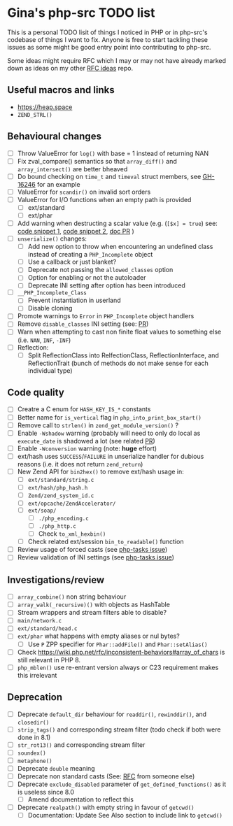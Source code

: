 # Gina's php-src TODO list

This is a personal TODO lisit of things I noticed in PHP or in php-src's codebase of things I want to fix.
Anyone is free to start tackling these issues as some might be good entry point into contributing to php-src.

Some ideas might require RFC which I may or may not have already marked down as ideas on my other
[RFC ideas](https://github.com/Girgias/php-rfcs) repo.

## Useful macros and links

- <https://heap.space>
- `ZEND_STRL()`

## Behavioural changes

- [ ] Throw ValueError for `log()` with base = 1 instead of returning NAN
- [ ] Fix zval_compare() semantics so that `array_diff()` and `array_intersect()` are better bheaved
- [ ] Do bound checking on `time_t` and `timeval` struct members, see [GH-16246](https://github.com/php/php-src/pull/16246) for an example
- [ ] ValueError for `scandir()` on invalid sort orders
- [ ] ValueError for I/O functions when an empty path is provided
  - [ ] ext/standard
  - [ ] ext/phar
- [ ] Add warning when destructing a scalar value (e.g. (`[$x] = true`) see: [code snippet 1](https://3v4l.org/7lNhK), [code snippet 2](https://3v4l.org/p5LDd), [doc PR](https://github.com/php/doc-en/pull/3680) )
- [ ] `unserialize()` changes:
  - [ ] Add new option to throw when encountering an undefined class instead of creating a `PHP_Incomplete` object
   - [ ] Use a callback or just blanket?
  - [ ] Deprecate not passing the `allowed_classes` option
  - [ ] Option for enabling or not the autoloader
  - [ ] Deprecate INI setting after option has been introduced
- [ ] `__PHP_Incomplete_Class`
  - [ ] Prevent instantiation in userland
  - [ ] Disable cloning
- [ ] Promote warnings to `Error` in `PHP_Incomplete` object handlers
- [ ] Remove `disable_classes` INI setting (see: [PR](https://github.com/php/php-src/pull/12043))
- [ ] Warn when attempting to cast non finite float values to something else (i.e. `NAN`, `INF`, `-INF`)
- [ ] Reflection:
  - [ ] Split ReflectionClass into RelfectionClass, ReflectionInterface, and ReflectionTrait (bunch of methods do not make sense for each individual type)

## Code quality

- [ ] Creatre a C enum for `HASH_KEY_IS_*` constants
- [ ] Better name for `is_vertical` flag in `php_into_print_box_start()`
- [ ] Remove call to `strlen()` in `zend_get_module_version()` ?
- [ ] Enable `-Wshadow` warning (probably will need to only do local as `execute_date` is shadowed a lot (see related [PR](https://github.com/php/php-src/pull/16461))
- [ ] Enable `-Wconversion` warning (note: **huge** effort)
- [ ] ext/hash uses `SUCCESS`/`FAILURE` in unserialize handler for dubious reasons (i.e. it does not return `zend_return`)
- [ ] New Zend API for `bin2hex()` to remove ext/hash usage in:
  - [ ] `ext/standard/string.c`
  - [ ] `ext/hash/php_hash.h`
  - [ ] `Zend/zend_system_id.c`
  - [ ] `ext/opcache/ZendAccelerator/`
  - [ ] `ext/soap/`
    - [ ] `./php_encoding.c`
    - [ ] `./php_http.c` 
    - [ ] Check `to_xml_hexbin()`
  - [ ] Check related  ext/session `bin_to_readable()` function
- [ ] Review usage of forced casts (see [php-tasks issue](https://github.com/php/php-tasks/issues/32))
- [ ] Review validation of INI settings (see [php-tasks issue](https://github.com/php/php-tasks/issues/31))

## Investigations/review

- [ ] `array_combine()` non string behaviour
- [ ] `array_walk(_recursive)()` with objects as HashTable
- [ ] Stream wrappers and stream filters able to disable?
- [ ] `main/network.c`
- [ ] `ext/standard/head.c`
- [ ] `ext/phar` what happens with empty aliases or nul bytes?
  - [ ] Use `P` ZPP specifier for `Phar::addFile()` and `Phar::setAlias()`
- [ ] Check https://wiki.php.net/rfc/inconsistent-behaviors#array_of_chars is still relevant in PHP 8.
- [ ] `php_mblen()` use re-entrant version always or C23 requirement makes this irrelevant

## Deprecation

- [ ] Deprecate `default_dir` behaviour for `readdir()`, `rewinddir()`, and `closedir()`
- [ ] `strip_tags()` and corresponding stream filter (todo check if both were done in 8.1)
- [ ] `str_rot13()` and corresponding stream filter
- [ ] `soundex()`
- [ ] `metaphone()`
- [ ] Deprecate `double` meaning
- [ ] Deprecate non standard casts (See: [RFC](https://wiki.php.net/rfc/deprecate-inconsistent-cast-keywords) from someone else)
- [ ] Deprecate `exclude_disabled` parameter of `get_defined_functions()` as it is useless since 8.0
  - [ ] Amend documentation to reflect this
- [ ] Deprecate `realpath()` with empty string in favour of `getcwd()`
  - [ ] Documentation: Update See Also section to include link to `getcwd()`
